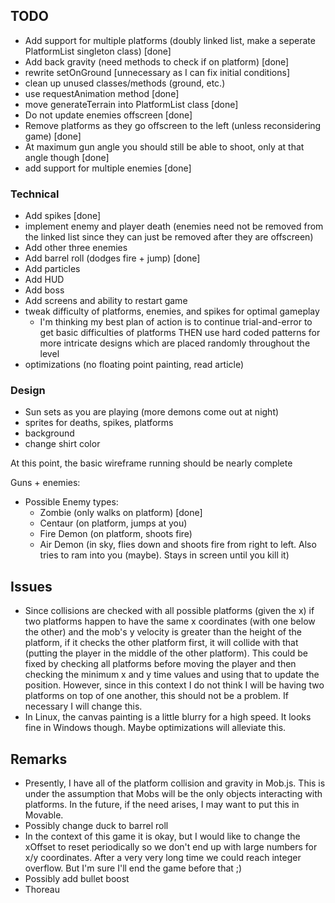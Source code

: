 ## TODO ##
- Add support for multiple platforms (doubly linked list, make a seperate PlatformList singleton class) [done]
- Add back gravity (need methods to check if on platform) [done]
- rewrite setOnGround [unnecessary as I can fix initial conditions]
- clean up unused classes/methods (ground, etc.)
- use requestAnimation method [done]
- move generateTerrain into PlatformList class [done]
- Do not update enemies offscreen [done]
- Remove platforms as they go offscreen to the left (unless reconsidering game) [done]
- At maximum gun angle you should still be able to shoot, only at that angle though [done]
- add support for multiple enemies [done]

### Technical ###
- Add spikes [done]
- implement enemy and player death (enemies need not be removed from the linked list since they can just be removed after they are offscreen)
- Add other three enemies
- Add barrel roll (dodges fire + jump) [done]
- Add particles
- Add HUD
- Add boss
- Add screens and ability to restart game
- tweak difficulty of platforms, enemies, and spikes for optimal gameplay
	+ I'm thinking my best plan of action is to continue trial-and-error to get basic difficulties of platforms THEN use hard coded patterns for more intricate designs which are placed randomly throughout the level
- optimizations (no floating point painting, read article)

### Design ###
- Sun sets as you are playing (more demons come out at night)
- sprites for deaths, spikes, platforms
- background
- change shirt color

At this point, the basic wireframe running should be nearly complete

Guns + enemies:
- Possible Enemy types:
	+ Zombie (only walks on platform) [done]
	+ Centaur (on platform, jumps at you)
	+ Fire Demon (on platform, shoots fire)
	+ Air Demon (in sky, flies down and shoots fire from right to left. Also tries to ram into you (maybe). Stays in screen until you kill it)

## Issues ##
- Since collisions are checked with all possible platforms (given the x) if two platforms happen to have the same x coordinates (with one below the other) and the mob's y velocity is greater than the height of the platform, if it checks the other platform first, it will collide with that (putting the player in the middle of the other platform). This could be fixed by checking all platforms before moving the player and then checking the minimum x and y time values and using that to update the position. However, since in this context I do not think I will be having two platforms on top of one another, this should not be a problem. If necessary I will change this.
- In Linux, the canvas painting is a little blurry for a high speed. It looks fine in Windows though. Maybe optimizations will alleviate this.

## Remarks ##
- Presently, I have all of the platform collision and gravity in Mob.js. This is under the assumption that Mobs will be the only objects interacting with platforms. In the future, if the need arises, I may want to put this in Movable.
- Possibly change duck to barrel roll
- In the context of this game it is okay, but I would like to change the xOffset to reset periodically so we don't end up with large numbers for x/y coordinates. After a very very long time we could reach integer overflow. But I'm sure I'll end the game before that ;)
- Possibly add bullet boost
- Thoreau
